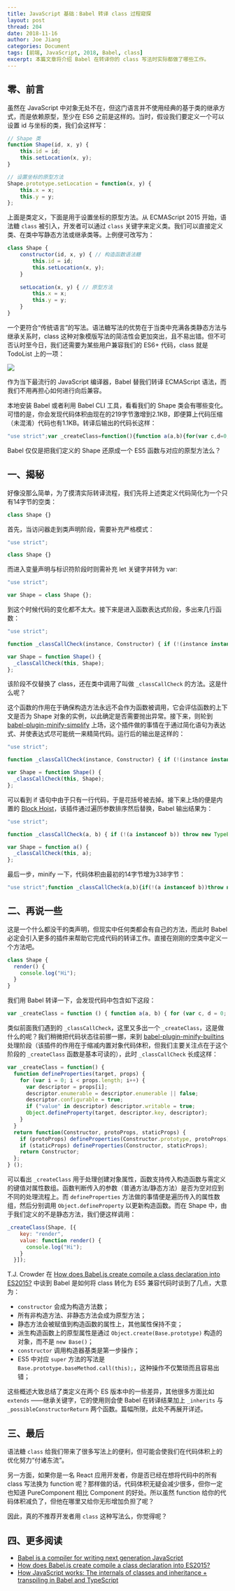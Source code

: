 ```yaml
---
title: JavaScript 基础：Babel 转译 class 过程窥探
layout: post
thread: 204
date: 2018-11-16
author: Joe Jiang
categories: Document
tags: [前端, JavaScript, 2018, Babel, class]
excerpt: 本篇文章将介绍 Babel 在转译你的 class 写法时实际都做了哪些工作。
---
```


## 零、前言

虽然在 JavaScript 中对象无处不在，但这门语言并不使用经典的基于类的继承方式，而是依赖原型，至少在 ES6 之前是这样的。当时，假设我们要定义一个可以设置 id 与坐标的类，我们会这样写：

```javascript
// Shape 类
function Shape(id, x, y) {
    this.id = id;
    this.setLocation(x, y);
}

// 设置坐标的原型方法
Shape.prototype.setLocation = function(x, y) {
    this.x = x;
    this.y = y;
};
```

上面是类定义，下面是用于设置坐标的原型方法。从 ECMAScript 2015 开始，语法糖 `class` 被引入，开发者可以通过 `class` 关键字来定义类。我们可以直接定义类、在类中写静态方法或继承类等。上例便可改写为：

```javascript
class Shape {
    constructor(id, x, y) { // 构造函数语法糖
        this.id = id;
        this.setLocation(x, y);
    }
    
    setLocation(x, y) { // 原型方法
        this.x = x;
        this.y = y;
    }
}
```

一个更符合“传统语言”的写法。语法糖写法的优势在于当类中充满各类静态方法与继承关系时，class 这种对象模版写法的简洁性会更加突出，且不易出错。但不可否认时至今日，我们还需要为某些用户兼容我们的 ES6+ 代码，class 就是 TodoList 上的一项：

![](/assets/in-post/2018-11-16-What-Babel-Did-Behind-Your-Code-1.png)

作为当下最流行的 JavaScript 编译器，Babel 替我们转译 ECMAScript 语法，而我们不用再担心如何进行向后兼容。

本地安装 Babel 或者利用 Babel CLI 工具，看看我们的 Shape 类会有哪些变化。可惜的是，你会发现代码体积由现在的219字节激增到2.1KB，即便算上代码压缩（未混淆）代码也有1.1KB。转译后输出的代码长这样：

```javascript
"use strict";var _createClass=function(){function a(a,b){for(var c,d=0;d<b.length;d++)c=b[d],c.enumerable=c.enumerable||!1,c.configurable=!0,"value"in c&&(c.writable=!0),Object.defineProperty(a,c.key,c)}return function(b,c,d){return c&&a(b.prototype,c),d&&a(b,d),b}}();function _classCallCheck(a,b){if(!(a instanceof b))throw new TypeError("Cannot call a class as a function")}var Shape=function(){function a(b,c,d){_classCallCheck(this,a),this.id=b,this.setLocation(c,d)}return _createClass(a,[{key:"setLocation",value:function c(a,b){this.x=a,this.y=b}}]),a}();
```

Babel 仅仅是把我们定义的 Shape 还原成一个 ES5 函数与对应的原型方法么？

## 一、揭秘

好像没那么简单，为了摸清实际转译流程，我们先将上述类定义代码简化为一个只有14字节的空类：

```javascript
class Shape {}
```

首先，当访问器走到类声明阶段，需要补充严格模式：

```javascript
"use strict";

class Shape {}
```

而进入变量声明与标识符阶段时则需补充 let 关键字并转为 var:

```javascript
"use strict";

var Shape = class Shape {};
```

到这个时候代码的变化都不太大。接下来是进入函数表达式阶段，多出来几行函数：

```javascript
"use strict";

function _classCallCheck(instance, Constructor) { if (!(instance instanceof Constructor)) { throw new TypeError("Cannot call a class as a function"); } }

var Shape = function Shape() {
  _classCallCheck(this, Shape);
};
```

该阶段不仅替换了 class，还在类中调用了叫做 `_classCallCheck` 的方法。这是什么呢？

这个函数的作用在于确保构造方法永远不会作为函数被调用，它会评估函数的上下文是否为 Shape 对象的实例，以此确定是否需要抛出异常。接下来，则轮到 [babel-plugin-minify-simplify](https://www.npmjs.com/package/babel-plugin-minify-simplify) 上场，这个插件做的事情在于通过简化语句为表达式、并使表达式尽可能统一来精简代码。运行后的输出是这样的：

```javascript
"use strict";

function _classCallCheck(instance, Constructor) { if (!(instance instanceof Constructor)) throw new TypeError("Cannot call a class as a function"); }

var Shape = function Shape() {
  _classCallCheck(this, Shape);
};
```

可以看到 if 语句中由于只有一行代码，于是花括号被去掉。接下来上场的便是内置的 [Block Hoist](https://github.com/babel/babel/blob/eac4c5bc17133c2857f2c94c1a6a8643e3b547a7/packages/babel-core/src/transformation/block-hoist-plugin.js)，该插件通过遍历参数排序然后替换，Babel 输出结果为：

```javascript
"use strict";

function _classCallCheck(a, b) { if (!(a instanceof b)) throw new TypeError("Cannot call a class as a function"); }

var Shape = function a() {
  _classCallCheck(this, a);
};
```

最后一步，minify 一下，代码体积由最初的14字节增为338字节：

```javascript
"use strict";function _classCallCheck(a,b){if(!(a instanceof b))throw new TypeError("Cannot call a class as a function")}var Shape=function a(){_classCallCheck(this,a)};
```

## 二、再说一些

这是一个什么都没干的类声明，但现实中任何类都会有自己的方法，而此时 Babel 必定会引入更多的插件来帮助它完成代码的转译工作。直接在刚刚的空类中定义一个方法吧。

```javascript
class Shape {
  render() {
  	console.log("Hi");
  }
}
```

我们用 Babel 转译一下，会发现代码中包含如下这段：

```javascript
var _createClass = function () { function a(a, b) { for (var c, d = 0; d < b.length; d++) c = b[d], c.enumerable = c.enumerable || !1, c.configurable = !0, "value" in c && (c.writable = !0), Object.defineProperty(a, c.key, c); } return function (b, c, d) { return c && a(b.prototype, c), d && a(b, d), b; }; }();
```

类似前面我们遇到的 `_classCallCheck`，这里又多出一个 `_createClass`，这是做什么的呢？我们稍微把代码状态往前挪一挪，来到 [babel-plugin-minify-builtins](https://www.npmjs.com/package/babel-plugin-minify-builtins) 处理阶段（该插件的作用在于缩减内置对象代码体积，但我们主要关注点在于这个阶段的 `_createClass` 函数是基本可读的），此时 `_classCallCheck` 长成这样：

```javascript
var _createClass = function() {
  function defineProperties(target, props) {
    for (var i = 0; i < props.length; i++) {
      var descriptor = props[i];
      descriptor.enumerable = descriptor.enumerable || false;
      descriptor.configurable = true;
      if ("value" in descriptor) descriptor.writable = true;
      Object.defineProperty(target, descriptor.key, descriptor);
    }
  }
  return function(Constructor, protoProps, staticProps) {
    if (protoProps) defineProperties(Constructor.prototype, protoProps);
    if (staticProps) defineProperties(Constructor, staticProps);
    return Constructor;
  };
} ();
```

可以看出 `_createClass` 用于处理创建对象属性，函数支持传入构造函数与需定义的键值对属性数组。函数判断传入的参数（普通方法/静态方法）是否为空对应到不同的处理流程上。而 `defineProperties` 方法做的事情便是遍历传入的属性数组，然后分别调用 `Object.defineProperty` 以更新构造函数。而在 Shape 中，由于我们定义的不是静态方法，我们便这样调用：

```javascript
_createClass(Shape, [{
    key: "render",
    value: function render() {
      console.log("Hi");
    }
  }]);
```

T.J. Crowder 在 [How does Babel.js create compile a class declaration into ES2015?](https://stackoverflow.com/questions/35774928/how-does-babel-js-create-compile-a-class-declaration-into-es2015) 中谈到 Babel 是如何将 class 转化为 ES5 兼容代码时谈到了几点，大意为：

* `constructor` 会成为构造方法数；
* 所有非构造方法、非静态方法会成为原型方法；
* 静态方法会被赋值到构造函数的属性上，其他属性保持不变；
* 派生构造函数上的原型属性是通过 `Object.create(Base.prototype)` 构造的对象，而不是 `new Base()`；
* `constructor` 调用构造器基类是第一步操作；
* ES5 中对应 `super` 方法的写法是 `Base.prototype.baseMethod.call(this);`，这种操作不仅繁琐而且容易出错；

这些概述大致总结了类定义在两个 ES 版本中的一些差异，其他很多方面比如 `extends` ——继承关键字，它的使用则会使 Babel 在转译结果加上 `_inherits` 与 `_possibleConstructorReturn` 两个函数。篇幅所限，此处不再展开详述。

## 三、最后

语法糖 `class` 给我们带来了很多写法上的便利，但可能会使我们在代码体积上的优化努力“付诸东流”。

另一方面，如果你是一名 React 应用开发者，你是否已经在想将代码中的所有 class 写法换为 function 呢？那样做的话，代码体积无疑会减少很多，但你一定也知道 PureComponent 相比 Component 的好处。所以虽然 function 给你的代码体积减负了，但他在哪里又给你无形增加负担了呢？

因此，真的不推荐开发者用 `class` 这种写法么，你觉得呢？

## 四、更多阅读

* [Babel is a compiler for writing next generation JavaScript](https://babeljs.io/)
* [How does Babel.js create compile a class declaration into ES2015?](https://stackoverflow.com/questions/35774928/how-does-babel-js-create-compile-a-class-declaration-into-es2015)
* [How JavaScript works: The internals of classes and inheritance + transpiling in Babel and TypeScript](https://blog.sessionstack.com/how-javascript-works-the-internals-of-classes-and-inheritance-transpiling-in-babel-and-113612cdc220)